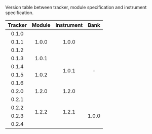 Version table between tracker, module specification and instrument specification.

<table style="text-align: center;">
  <thead>
    <th>Tracker</th>
    <th>Module</th>
    <th>Instrument</th>
    <th>Bank</th>
  </thead>
  <tbody>
    <tr>
      <td>0.1.0</td><td rowspan=3>1.0.0</td><td rowspan=3>1.0.0</td><td rowspan=10>-</td>
    </tr>
    <tr>
      <td>0.1.1</td>
    </tr>
    <tr>
      <td>0.1.2</td>
    </tr>
    <tr>
      <td>0.1.3</td><td>1.0.1</td><td rowspan=4>1.0.1</td>
    </tr>
    <tr>
      <td>0.1.4</td><td rowspan=3>1.0.2</td>
    </tr>
    <tr>
      <td>0.1.5</td>
    </tr>
    <tr>
      <td>0.1.6</td>
    </tr>
    <tr>
      <td>0.2.0</td><td>1.2.0</td><td>1.2.0</td>
    </tr>
    <tr>
      <td>0.2.1</td><td rowspan=4>1.2.2</td><td rowspan=4>1.2.1</td>
    </tr>
    <tr>
      <td>0.2.2</td>
    </tr>
    <tr>
      <td>0.2.3</td><td rowspan=1>1.0.0</td>
    </tr>
    <tr>
      <td>0.2.4</td>
    </tr>
  </tbody>
</table>
